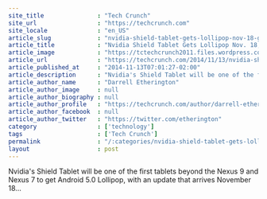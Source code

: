 ```yaml
---
site_title               : "Tech Crunch"
site_url                 : "https://techcrunch.com"
site_locale              : "en_US"
article_slug             : "nvidia-shield-tablet-gets-lollipop-nov-18-grid-streaming-game-service-coming-this-month"
article_title            : "Nvidia Shield Tablet Gets Lollipop Nov. 18, Grid Streaming Game Service Coming This Month"
article_image            : "https://tctechcrunch2011.files.wordpress.com/2014/11/grid_nv_shield_family_wcontroller.png?w=764&h=400&crop=1"
article_url              : "https://techcrunch.com/2014/11/13/nvidia-shield-tablet-gets-lollipop-nov-18-grid-streaming-game-service-coming-this-month/"
article_published_at     : "2014-11-13T07:01:27-02:00"
article_description      : "Nvidia's Shield Tablet will be one of the first tablets beyond the Nexus 9 and Nexus 7 to get Android 5.0 Lollipop, with an update that arrives November 18..."
article_author_name      : "Darrell Etherington"
article_author_image     : null
article_author_biography : null
article_author_profile   : "https://techcrunch.com/author/darrell-etherington/"
article_author_facebook  : null
article_author_twitter   : "https://twitter.com/etherington"
category                 : ['technology']
tags                     : ['Tech Crunch']
permalink                : "/:categories/nvidia-shield-tablet-gets-lollipop-nov-18-grid-streaming-game-service-coming-this-month/"
layout                   : post
---
```


Nvidia's Shield Tablet will be one of the first tablets beyond the Nexus 9 and Nexus 7 to get Android 5.0 Lollipop, with an update that arrives November 18...
